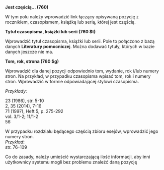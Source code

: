 **Jest częścią… (760)**

W tym polu należy wprowadzić link łączący opisywaną pozycję z rocznikiem, czasopismem, książką lub serią, której jest częścią.

**Tytuł czasopisma, książki lub serii (760 $t)**

Wprowadzić tytuł czasopisma, książki lub serii. Pole to połączono z bazą danych **Literatury pomocniczej**. Można dodawać tytuły, których w bazie danych jeszcze nie ma.

**Tom, rok, strona (760 $g)**

Wprowadzić dla danej pozycji odpowiednio tom, wydanie, rok i/lub numery stron. Na przykład, w przypadku czasopisma wpisać tom, rok i numery stron. Wprowadzić w formie odpowiadającej stylowi czasopisma.

_Przykłady_:

23 (1986), str. 5-10  
2, 35 (2014), 7-16  
71 (1997), Heft 5, p. 275-292  
vol. 3/1-2; 11/1-2  
56

W przypadku rozdziału będącego częścią zbioru esejów, wprowadzić jego numery stron.   
_Przykład_:  
str. 76-109

Co do zasady, należy umieścić wystarczającą ilość informacji, aby inni użytkownicy systemu mogli bez problemu znaleźć daną pozycję
